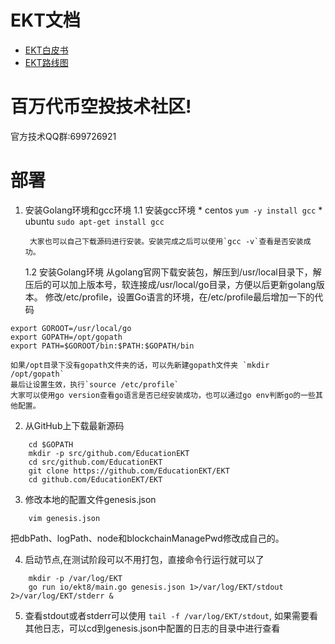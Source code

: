 # EKT文档[](https://github.com/EducationEKT/EKT/tree/master/docs)
   * [EKT白皮书](docs/whitepaper.md)
   * [EKT路线图](docs/roadmap.md)

# 百万代币空投技术社区!
官方技术QQ群:699726921


# 部署

1. 安装Golang环境和gcc环境
    1.1 安装gcc环境
        * centos
		 `yum -y install gcc`
        * ubuntu
		 `sudo apt-get install gcc`

        大家也可以自己下载源码进行安装。安装完成之后可以使用`gcc -v`查看是否安装成功。

    1.2 安装Golang环境
	从golang官网下载安装包，解压到/usr/local目录下，解压后的可以加上版本号，软连接成/usr/local/go目录，方便以后更新golang版本。
	修改/etc/profile，设置Go语言的环境，在/etc/profile最后增加一下的代码

```
export GOROOT=/usr/local/go
export GOPATH=/opt/gopath
export PATH=$GOROOT/bin:$PATH:$GOPATH/bin
```
	如果/opt目录下没有gopath文件夹的话，可以先新建gopath文件夹 `mkdir /opt/gopath`
	最后让设置生效，执行`source /etc/profile`
	大家可以使用go version查看go语言是否已经安装成功，也可以通过go env判断go的一些其他配置。


2. 从GitHub上下载最新源码
```
    cd $GOPATH
    mkdir -p src/github.com/EducationEKT
    cd src/github.com/EducationEKT
    git clone https://github.com/EducationEKT/EKT
    cd github.com/EducationEKT/EKT
```

3. 修改本地的配置文件genesis.json
```
    vim genesis.json
```
把dbPath、logPath、node和blockchainManagePwd修改成自己的。

4. 启动节点,在测试阶段可以不用打包，直接命令行运行就可以了
```
    mkdir -p /var/log/EKT
    go run io/ekt8/main.go genesis.json 1>/var/log/EKT/stdout 2>/var/log/EKT/stderr &
```

5. 查看stdout或者stderr可以使用 `tail -f /var/log/EKT/stdout`, 如果需要看其他日志，可以cd到genesis.json中配置的日志的目录中进行查看
